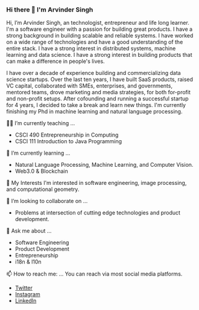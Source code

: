 ### Hi there 👋 I'm Arvinder Singh

<!--
**punjab/punjab** is a ✨ _special_ ✨ repository because its `README.md` (this file) appears on your GitHub profile.

Here are some ideas to get you started:

- 🔭 I’m currently working on ...
- 🌱 I’m currently learning ...
- 👯 I’m looking to collaborate on ...
- 🤔 I’m looking for help with ...
- 💬 Ask me about ...
- 📫 How to reach me: ...
- 😄 Pronouns: ...
- ⚡ Fun fact: ...
-->

Hi, I’m Arvinder Singh, an technologist, entrepreneur and life long learner. I'm a software engineer with a passion for building great products. I have a strong background in building scalable and reliable systems. I have worked on a wide range of technologies and have a good understanding of the entire stack. I have a strong interest in distributed systems, machine learning and data science. I have a strong interest in building products that can make a difference in people's lives.

I have over a decade of experience building and commercializing data science startups. Over the last ten years, I have built SaaS products, raised VC capital, collaborated with SMEs, enterprises, and governments, mentored teams, drove marketing and media strategies, for both for-profit and non-profit setups. After cofounding and running a successful startup for 4 years, I decided to take a break and learn new things. I'm currently finishing my Phd in machine learning and natural language processing.

🧑‍🎓 I’m currently teaching ...

- CSCI 490 Entrepreneurship in Computing
- CSCI 111 Introduction to Java Programming

🌱 I’m currently learning ...

- Natural Language Processing, Machine Learning, and Computer Vision.
- Web3.0 & Blockchain

👀 My Interests
I'm interested in software engineering, image processing, and computational geometry.

👯 I’m looking to collaborate on ...

- Problems at intersection of cutting edge technologies and product development.

💬 Ask me about ...

- Software Engineering
- Product Development
- Entrepreneurship
- i18n & l10n

📫 How to reach me: ...
You can reach via most social media platforms.

- [Twitter](https://twitter.com/askang)
- [Instagram](https://instagram.com/arvinderkang)
- [LinkedIn](https://www.linkedin.com/in/arvinderkang/)
